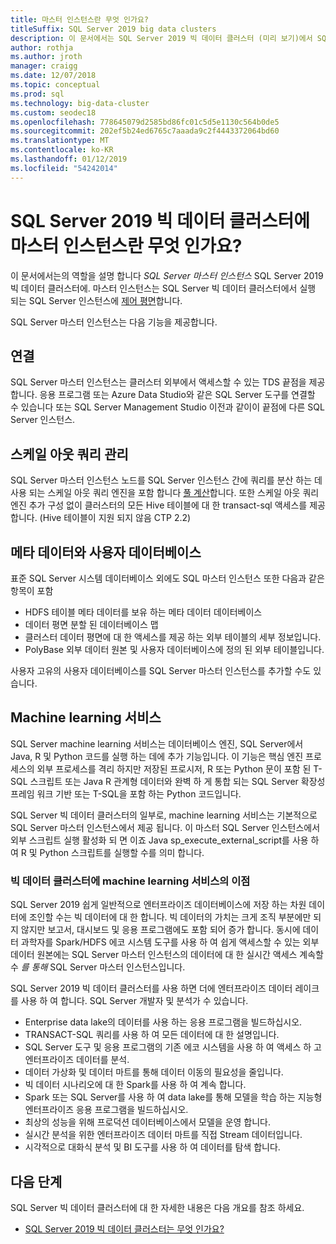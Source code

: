 ```yaml
---
title: 마스터 인스턴스란 무엇 인가요?
titleSuffix: SQL Server 2019 big data clusters
description: 이 문서에서는 SQL Server 2019 빅 데이터 클러스터 (미리 보기)에서 SQL Server 마스터 인스턴스를 설명 합니다.
author: rothja
ms.author: jroth
manager: craigg
ms.date: 12/07/2018
ms.topic: conceptual
ms.prod: sql
ms.technology: big-data-cluster
ms.custom: seodec18
ms.openlocfilehash: 778645079d2585bd86fc01c5d5e1130c564b0de5
ms.sourcegitcommit: 202ef5b24ed6765c7aaada9c2f4443372064bd60
ms.translationtype: MT
ms.contentlocale: ko-KR
ms.lasthandoff: 01/12/2019
ms.locfileid: "54242014"
---
```

# <a name="what-is-the-master-instance-in-a-sql-server-2019-big-data-cluster"></a>SQL Server 2019 빅 데이터 클러스터에 마스터 인스턴스란 무엇 인가요?

이 문서에서는의 역할을 설명 합니다 *SQL Server 마스터 인스턴스* SQL Server 2019 빅 데이터 클러스터에. 마스터 인스턴스는 SQL Server 빅 데이터 클러스터에서 실행 되는 SQL Server 인스턴스에 [제어 평면](big-data-cluster-overview.md#controlplane)합니다.

SQL Server 마스터 인스턴스는 다음 기능을 제공합니다.

## <a name="connectivity"></a>연결

SQL Server 마스터 인스턴스는 클러스터 외부에서 액세스할 수 있는 TDS 끝점을 제공합니다. 응용 프로그램 또는 Azure Data Studio와 같은 SQL Server 도구를 연결할 수 있습니다 또는 SQL Server Management Studio 이전과 같이이 끝점에 다른 SQL Server 인스턴스.

## <a name="scale-out-query-management"></a>스케일 아웃 쿼리 관리

SQL Server 마스터 인스턴스 노드를 SQL Server 인스턴스 간에 쿼리를 분산 하는 데 사용 되는 스케일 아웃 쿼리 엔진을 포함 합니다 [풀 계산](concept-compute-pool.md)합니다. 또한 스케일 아웃 쿼리 엔진 추가 구성 없이 클러스터의 모든 Hive 테이블에 대 한 transact-sql 액세스를 제공합니다. (Hive 테이블이 지원 되지 않음 CTP 2.2)

## <a name="metadata-and-user-databases"></a>메타 데이터와 사용자 데이터베이스

표준 SQL Server 시스템 데이터베이스 외에도 SQL 마스터 인스턴스 또한 다음과 같은 항목이 포함

- HDFS 테이블 메타 데이터를 보유 하는 메타 데이터 데이터베이스
- 데이터 평면 분할 된 데이터베이스 맵
- 클러스터 데이터 평면에 대 한 액세스를 제공 하는 외부 테이블의 세부 정보입니다.
- PolyBase 외부 데이터 원본 및 사용자 데이터베이스에 정의 된 외부 테이블입니다.

사용자 고유의 사용자 데이터베이스를 SQL Server 마스터 인스턴스를 추가할 수도 있습니다.

## <a name="machine-learning-services"></a>Machine learning 서비스

SQL Server machine learning 서비스는 데이터베이스 엔진, SQL Server에서 Java, R 및 Python 코드를 실행 하는 데에 추가 기능입니다. 이 기능은 핵심 엔진 프로세스의 외부 프로세스를 격리 하지만 저장된 프로시저, R 또는 Python 문이 포함 된 T-SQL 스크립트 또는 Java R 관계형 데이터와 완벽 하 게 통합 되는 SQL Server 확장성 프레임 워크 기반 또는 T-SQL을 포함 하는 Python 코드입니다.

SQL Server 빅 데이터 클러스터의 일부로, machine learning 서비스는 기본적으로 SQL Server 마스터 인스턴스에서 제공 됩니다. 이 마스터 SQL Server 인스턴스에서 외부 스크립트 실행 활성화 되 면 이죠 Java sp_execute_external_script를 사용 하 여 R 및 Python 스크립트를 실행할 수를 의미 합니다.

### <a name="advantages-of-machine-learning-services-in-a-big-data-cluster"></a>빅 데이터 클러스터에 machine learning 서비스의 이점

SQL Server 2019 쉽게 일반적으로 엔터프라이즈 데이터베이스에 저장 하는 차원 데이터에 조인할 수는 빅 데이터에 대 한 합니다. 빅 데이터의 가치는 크게 조직 부분에만 되지 않지만 보고서, 대시보드 및 응용 프로그램에도 포함 되어 증가 합니다. 동시에 데이터 과학자를 Spark/HDFS 에코 시스템 도구를 사용 하 여 쉽게 액세스할 수 있는 외부 데이터 원본에는 SQL Server 마스터 인스턴스의 데이터에 대 한 실시간 액세스 계속할 수 _를 통해_ SQL Server 마스터 인스턴스입니다.

SQL Server 2019 빅 데이터 클러스터를 사용 하면 더에 엔터프라이즈 데이터 레이크를 사용 하 여 합니다. SQL Server 개발자 및 분석가 수 있습니다.

* Enterprise data lake의 데이터를 사용 하는 응용 프로그램을 빌드하십시오.
* TRANSACT-SQL 쿼리를 사용 하 여 모든 데이터에 대 한 설명입니다.
* SQL Server 도구 및 응용 프로그램의 기존 에코 시스템을 사용 하 여 액세스 하 고 엔터프라이즈 데이터를 분석.
* 데이터 가상화 및 데이터 마트를 통해 데이터 이동의 필요성을 줄입니다.
* 빅 데이터 시나리오에 대 한 Spark를 사용 하 여 계속 합니다.
* Spark 또는 SQL Server를 사용 하 여 data lake를 통해 모델을 학습 하는 지능형 엔터프라이즈 응용 프로그램을 빌드하십시오.
* 최상의 성능을 위해 프로덕션 데이터베이스에서 모델을 운영 합니다.
* 실시간 분석을 위한 엔터프라이즈 데이터 마트를 직접 Stream 데이터입니다.
* 시각적으로 대화식 분석 및 BI 도구를 사용 하 여 데이터를 탐색 합니다.

## <a name="next-steps"></a>다음 단계

SQL Server 빅 데이터 클러스터에 대 한 자세한 내용은 다음 개요를 참조 하세요.

- [SQL Server 2019 빅 데이터 클러스터는 무엇 인가요?](big-data-cluster-overview.md)
